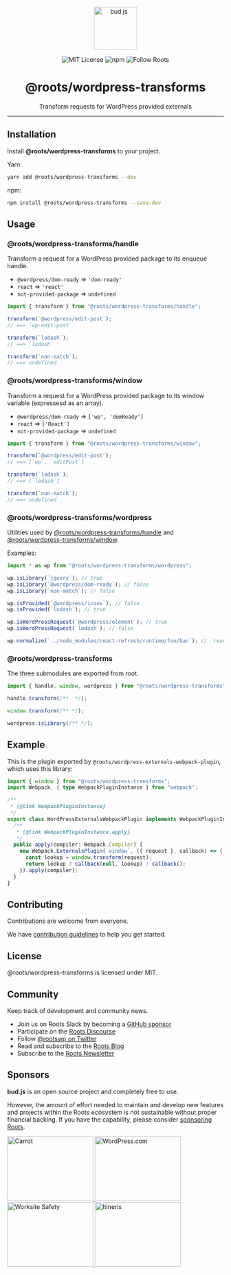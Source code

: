 <p align="center"><img src="https://cdn.roots.io/app/uploads/logo-bud.svg" height="100" alt="bud.js" /></p>

<p align="center">
  <img alt="MIT License" src="https://img.shields.io/github/license/roots/bud?color=%23525ddc&style=flat-square" />
  <img alt="npm" src="https://img.shields.io/npm/v/@roots/bud.svg?color=%23525ddc&style=flat-square" />
  <img alt="Follow Roots" src="https://img.shields.io/twitter/follow/rootswp.svg?color=%23525ddc&style=flat-square" />
</p>

<h1 align="center"><strong>@roots/wordpress-transforms</strong></h1>

<p align="center">
  Transform requests for WordPress provided externals
</p>

---

## Installation

Install **@roots/wordpress-transforms** to your project.

Yarn:

```sh
yarn add @roots/wordpress-transforms --dev
```

npm:

```sh
npm install @roots/wordpress-transforms --save-dev
```

## Usage

### @roots/wordpress-transforms/handle

Transform a request for a WordPress provided package to its enqueue handle.

- `@wordpress/dom-ready` => `'dom-ready'`
- `react` => `'react'`
- `not-provided-package` => `undefined`

```ts
import { transform } from "@roots/wordpress-transforms/handle";

transform(`@wordpress/edit-post`);
// ==> `wp-edit-post`

transform(`lodash`);
// ==> `lodash`

transform(`non-match`);
// ==> undefined
```

### @roots/wordpress-transforms/window

Transform a request for a WordPress provided package to its window variable (expressesd as an array).

- `@wordpress/dom-ready` => `['wp', 'domReady']`
- `react` => `['React']`
- `not-provided-package` => `undefined`

```ts
import { transform } from "@roots/wordpress-transforms/window";

transform(`@wordpress/edit-post`);
// ==> [`wp`, `editPost`]

transform(`lodash`);
// ==> [`lodash`]

transform(`non-match`);
// ==> undefined
```

### @roots/wordpress-transforms/wordpress

Utilities used by [@roots/wordpress-transforms/handle](#rootswordpress-transformshandle) and [@roots/wordpress-transforms/window](#rootswordpress-transformswindow).

Examples:

```ts
import * as wp from "@roots/wordpress-transforms/wordpress";

wp.isLibrary(`jquery`); // true
wp.isLibrary(`@wordpress/dom-ready`); // false
wp.isLibrary(`non-match`); // false

wp.isProvided(`@wordpress/icons`); // false
wp.isProvided(`lodash`); // true

wp.isWordPressRequest(`@wordpress/element`); // true
wp.isWordPressRequest(`lodash`); // false

wp.normalize(`../node_modules/react-refresh/runtime/foo/bar`); // `react-refresh/runtime`
```

### @roots/wordpress-transforms

The three submodules are exported from root.

```ts
import { handle, window, wordpress } from "@roots/wordpress-transforms";

handle.transform(/**  */);

window.transform(/** */);

wordpress.isLibrary(/** */);
```

## Example

This is the plugin exported by `@roots/wordpress-externals-webpack-plugin`, which uses this library:

```ts
import { window } from "@roots/wordpress-transforms";
import Webpack, { type WebpackPluginInstance } from "webpack";

/**
 * {@link WebpackPluginInstance}
 */
export class WordPressExternalsWebpackPlugin implements WebpackPluginInstance {
  /**
   * {@link WebpackPluginInstance.apply}
   */
  public apply(compiler: Webpack.Compiler) {
    new Webpack.ExternalsPlugin(`window`, ({ request }, callback) => {
      const lookup = window.transform(request);
      return lookup ? callback(null, lookup) : callback();
    }).apply(compiler);
  }
}
```

## Contributing

Contributions are welcome from everyone.

We have [contribution guidelines](https://github.com/roots/guidelines/blob/master/CONTRIBUTING.md) to help you get started.

## License

@roots/wordpress-transforms is licensed under MIT.

## Community

Keep track of development and community news.

- Join us on Roots Slack by becoming a [GitHub
  sponsor](https://github.com/sponsors/roots)
- Participate on the [Roots Discourse](https://discourse.roots.io/)
- Follow [@rootswp on Twitter](https://twitter.com/rootswp)
- Read and subscribe to the [Roots Blog](https://roots.io/blog/)
- Subscribe to the [Roots Newsletter](https://roots.io/subscribe/)

## Sponsors

**bud.js** is an open source project and completely free to use.

However, the amount of effort needed to maintain and develop new features and projects within the Roots ecosystem is not sustainable without proper financial backing. If you have the capability, please consider [sponsoring Roots](https://github.com/sponsors/roots).

<a href="https://carrot.com/">
<img src="https://cdn.roots.io/app/uploads/carrot.svg" alt="Carrot" width="200" height="150"/>
</a>
<a href="https://wordpress.com/">
<img src="https://cdn.roots.io/app/uploads/wordpress.svg" alt="WordPress.com" width="200" height="150"/>
</a>
<a href="https://worksitesafety.ca/careers/">
<img src="https://cdn.roots.io/app/uploads/worksite-safety.svg" alt="Worksite Safety" width="200" height="150"/>
</a>
<a href="https://www.itineris.co.uk/">
<img src="https://cdn.roots.io/app/uploads/itineris.svg" alt="Itineris" width="200" height="150"/>
</a>
